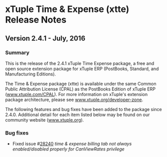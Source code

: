 # xTuple Time & Expense (xtte) Release Notes
## Version 2.4.1 - July, 2016

### Summary

This is the release of the 2.4.1 xTuple Time Expense package, a
free and open source extension package for xTuple ERP (PostBooks,
Standard, and Manufacturing Editions).

The Time & Expense package (xtte) is available under the same
Common Public Attribution License (CPAL) as the PostBooks Edition
of xTuple ERP (www.xtuple.com/CPAL). For more information on
xTuple's extension package architecture, please see
www.xtuple.org/developer-zone.

The following features and bug fixes have been added to the
package since 2.4.0. Additional detail for each item listed below
may be found on our community website (www.xtuple.org).

### Bug fixes

- Fixed issue #[28240](http://www.xtuple.org/xtincident/view/bugs/28240)
  _time & expense billing tab not always enabled/disabled properly for
  CanViewRates privilege_
